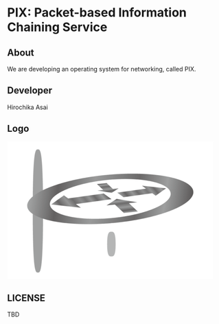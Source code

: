 # PIX: Packet-based Information Chaining Service

## About
We are developing an operating system for networking, called PIX.

## Developer
Hirochika Asai

## Logo
![Alt text](pix.png?raw=true "pix")

## LICENSE
TBD
